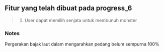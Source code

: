## Fitur yang telah dibuat pada progress_6
> 1. User dapat memilih senjata untuk membunuh monster

### Notes
Pergerakan bajak laut dalam mengarahkan pedang belum sempurna 100% 
